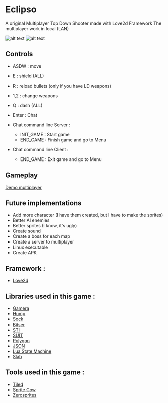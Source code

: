 # Eclipso

A original Multiplayer Top Down Shooter made with Love2d Framework
The multiplayer work in local (LAN)

![alt text](https://img.shields.io/badge/Love-11.2-ff69b4.svg) ![alt text](https://img.shields.io/badge/Status-Beta%205.5-orange.svg)

## Controls

* ASDW : move 
* E : shield (ALL)
* R : reload bullets (only if you have LD weapons)
* 1,2 : change weapons 
* Q : dash (ALL)
* Enter : Chat

* Chat command line Server : 
  * INIT_GAME : Start game
  * END_GAME  : Finish game and go to Menu
* Chat command line Client : 
  * END_GAME : Exit game and go to Menu

## Gameplay

[Demo multiplayer](https://www.youtube.com/watch?v=0-I6bZolMzg)


## Future implementations

* Add more character (I have them created, but I have to make the sprites)
* Better AI enemies
* Better sprites (I know, it's ugly)
* Create sound
* Create a boss for each map
* Create a server to multiplayer
* Linux executable
* Create APK

## Framework :

* [Love2d](https://love2d.org/)

## Libraries used in this game :

* [Gamera](https://github.com/kikito/gamera)
* [Hump](https://github.com/vrld/hump)
* [Sock](https://github.com/camchenry/sock.lua)
* [Bitser](https://github.com/gvx/bitser)
* [STI](https://github.com/karai17/Simple-Tiled-Implementation)
* [SUIT](https://github.com/vrld/SUIT)
* [Polygon](https://github.com/AlexarJING/polygon)
* [JSON](http://regex.info/blog/lua/json)
* [Lua State Machine](https://github.com/kyleconroy/lua-state-machine)
* [Slab](https://github.com/coding-jackalope/Slab)

## Tools used in this game :

* [Tiled](https://www.mapeditor.org/)
* [Sprite Cow](http://www.spritecow.com/)
* [Zerosprites](http://zerosprites.com/)
